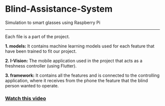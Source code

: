# Blind-Assistance-System

Simulation to smart glasses using Raspberry Pi

-------------------------------------------------------

Each file is a part of the project.

**1. models:** It contains machine learning models used for each feature that have been trained to fit our project.

**2. I-Vision:** The mobile application used in the project that acts as a freshness controller (using Flutter).

**3. framework:** It contains all the features and is connected to the controlling application, where it receives from the phone the feature that the blind person wanted to operate.

### [Watch this video](https://drive.google.com/file/d/1S8dn14jmaFCM69SQZvRCMISUKWJjwi0_/view)
